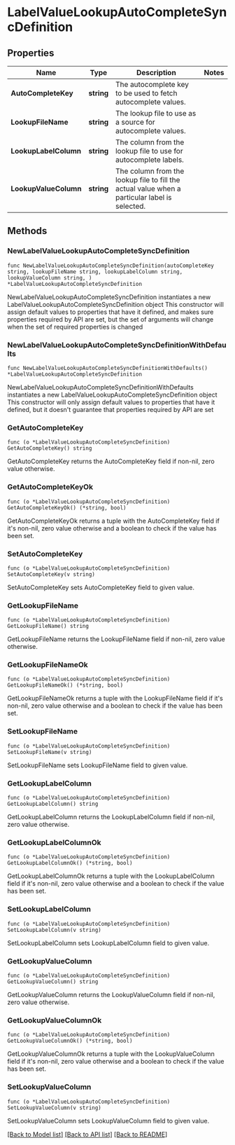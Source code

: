 # LabelValueLookupAutoCompleteSyncDefinition

## Properties

Name | Type | Description | Notes
------------ | ------------- | ------------- | -------------
**AutoCompleteKey** | **string** | The autocomplete key to be used to fetch autocomplete values. | 
**LookupFileName** | **string** | The lookup file to use as a source for autocomplete values. | 
**LookupLabelColumn** | **string** | The column from the lookup file to use for autocomplete labels. | 
**LookupValueColumn** | **string** | The column from the lookup file to fill the actual value when a particular label is selected. | 

## Methods

### NewLabelValueLookupAutoCompleteSyncDefinition

`func NewLabelValueLookupAutoCompleteSyncDefinition(autoCompleteKey string, lookupFileName string, lookupLabelColumn string, lookupValueColumn string, ) *LabelValueLookupAutoCompleteSyncDefinition`

NewLabelValueLookupAutoCompleteSyncDefinition instantiates a new LabelValueLookupAutoCompleteSyncDefinition object
This constructor will assign default values to properties that have it defined,
and makes sure properties required by API are set, but the set of arguments
will change when the set of required properties is changed

### NewLabelValueLookupAutoCompleteSyncDefinitionWithDefaults

`func NewLabelValueLookupAutoCompleteSyncDefinitionWithDefaults() *LabelValueLookupAutoCompleteSyncDefinition`

NewLabelValueLookupAutoCompleteSyncDefinitionWithDefaults instantiates a new LabelValueLookupAutoCompleteSyncDefinition object
This constructor will only assign default values to properties that have it defined,
but it doesn't guarantee that properties required by API are set

### GetAutoCompleteKey

`func (o *LabelValueLookupAutoCompleteSyncDefinition) GetAutoCompleteKey() string`

GetAutoCompleteKey returns the AutoCompleteKey field if non-nil, zero value otherwise.

### GetAutoCompleteKeyOk

`func (o *LabelValueLookupAutoCompleteSyncDefinition) GetAutoCompleteKeyOk() (*string, bool)`

GetAutoCompleteKeyOk returns a tuple with the AutoCompleteKey field if it's non-nil, zero value otherwise
and a boolean to check if the value has been set.

### SetAutoCompleteKey

`func (o *LabelValueLookupAutoCompleteSyncDefinition) SetAutoCompleteKey(v string)`

SetAutoCompleteKey sets AutoCompleteKey field to given value.


### GetLookupFileName

`func (o *LabelValueLookupAutoCompleteSyncDefinition) GetLookupFileName() string`

GetLookupFileName returns the LookupFileName field if non-nil, zero value otherwise.

### GetLookupFileNameOk

`func (o *LabelValueLookupAutoCompleteSyncDefinition) GetLookupFileNameOk() (*string, bool)`

GetLookupFileNameOk returns a tuple with the LookupFileName field if it's non-nil, zero value otherwise
and a boolean to check if the value has been set.

### SetLookupFileName

`func (o *LabelValueLookupAutoCompleteSyncDefinition) SetLookupFileName(v string)`

SetLookupFileName sets LookupFileName field to given value.


### GetLookupLabelColumn

`func (o *LabelValueLookupAutoCompleteSyncDefinition) GetLookupLabelColumn() string`

GetLookupLabelColumn returns the LookupLabelColumn field if non-nil, zero value otherwise.

### GetLookupLabelColumnOk

`func (o *LabelValueLookupAutoCompleteSyncDefinition) GetLookupLabelColumnOk() (*string, bool)`

GetLookupLabelColumnOk returns a tuple with the LookupLabelColumn field if it's non-nil, zero value otherwise
and a boolean to check if the value has been set.

### SetLookupLabelColumn

`func (o *LabelValueLookupAutoCompleteSyncDefinition) SetLookupLabelColumn(v string)`

SetLookupLabelColumn sets LookupLabelColumn field to given value.


### GetLookupValueColumn

`func (o *LabelValueLookupAutoCompleteSyncDefinition) GetLookupValueColumn() string`

GetLookupValueColumn returns the LookupValueColumn field if non-nil, zero value otherwise.

### GetLookupValueColumnOk

`func (o *LabelValueLookupAutoCompleteSyncDefinition) GetLookupValueColumnOk() (*string, bool)`

GetLookupValueColumnOk returns a tuple with the LookupValueColumn field if it's non-nil, zero value otherwise
and a boolean to check if the value has been set.

### SetLookupValueColumn

`func (o *LabelValueLookupAutoCompleteSyncDefinition) SetLookupValueColumn(v string)`

SetLookupValueColumn sets LookupValueColumn field to given value.



[[Back to Model list]](../README.md#documentation-for-models) [[Back to API list]](../README.md#documentation-for-api-endpoints) [[Back to README]](../README.md)


